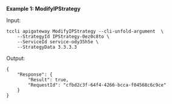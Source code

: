 **Example 1: ModifyIPStrategy**



Input: 

```
tccli apigateway ModifyIPStrategy --cli-unfold-argument  \
    --StrategyId IPStrategy-0ez0c8to \
    --ServiceId service-ody35h5e \
    --StrategyData 3.3.3.3
```

Output: 
```
{
    "Response": {
        "Result": true,
        "RequestId": "cfbd2c3f-64f4-4266-bcca-f04568c6c9ce"
    }
}
```

